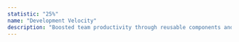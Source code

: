 ```yaml
---
statistic: "25%"
name: "Development Velocity"
description: "Boosted team productivity through reusable components and development best practices."
---
```


